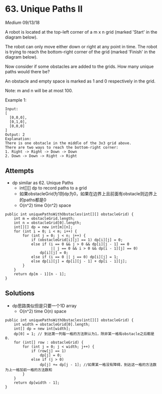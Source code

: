 # 63. Unique Paths II
*Medium*
09/13/18

A robot is located at the top-left corner of a m x n grid (marked 'Start' in the diagram below).

The robot can only move either down or right at any point in time. The robot is trying to reach the bottom-right corner of the grid (marked 'Finish' in the diagram below).

Now consider if some obstacles are added to the grids. How many unique paths would there be?

An obstacle and empty space is marked as 1 and 0 respectively in the grid.

Note: m and n will be at most 100.

Example 1:
```
Input:
[
  [0,0,0],
  [0,1,0],
  [0,0,0]
]
Output: 2
Explanation:
There is one obstacle in the middle of the 3x3 grid above.
There are two ways to reach the bottom-right corner:
1. Right -> Right -> Down -> Down
2. Down -> Down -> Right -> Right
```

## Attempts
* dp similar as 62. Unique Paths
  - int[][] dp to record paths to a grid
  - 如果obstacleGrid为1则dp为0，如果在边界上且前面有obstacle则边界上的paths都是0
  - O(n^2) time O(n^2) space
```
public int uniquePathsWithObstacles(int[][] obstacleGrid) {
    int m = obstacleGrid.length;
    int n = obstacleGrid[0].length;
    int[][] dp = new int[m][n];
    for (int i = 0; i < m; i++) {
        for (int j = 0; j < n; j++) {
            if (obstacleGrid[i][j] == 1) dp[i][j] = 0;
            else if (i == 0 && j > 0 && dp[i][j - 1] == 0
                     || j == 0 && i > 0 && dp[i - 1][j] == 0)
                dp[i][j] = 0;
            else if (i == 0 || j == 0) dp[i][j] = 1;
            else dp[i][j] = dp[i][j - 1] + dp[i - 1][j];
        }
    }
    return dp[m - 1][n - 1];
}
```

## Solutions
* dp思路类似但是只要一个1D array
  - O(n^2) time O(n) space
```
public int uniquePathsWithObstacles(int[][] obstacleGrid) {
    int width = obstacleGrid[0].length;
    int[] dp = new int[width];
    dp[0] = 1; // 到达第一列每一格的方法默认为1，除非某一格有obstacle之后都是0.
    for (int[] row : obstacleGrid) {
        for (int j = 0; j < width; j++) {
            if (row[j] == 1)
                dp[j] = 0;
            else if (j > 0)
                dp[j] += dp[j - 1]; //如果某一格没有障碍，到达这一格的方法数为上一格加前一格的方法数和
        }
    }
    return dp[width - 1];
}
```
